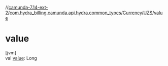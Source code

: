 //[camunda-7.14-ext-2](../../../../index.md)/[com.hydra_billing.camunda.api.hydra.common_types](../../index.md)/[Currency](../index.md)/[UZS](index.md)/[value](value.md)

# value

[jvm]\
val [value](value.md): Long
